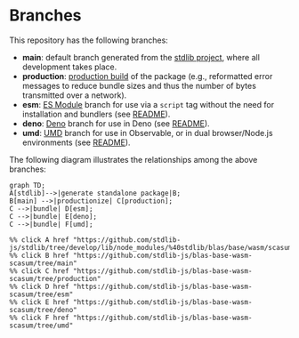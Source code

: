 <!--

@license Apache-2.0

Copyright (c) 2022 The Stdlib Authors.

Licensed under the Apache License, Version 2.0 (the "License");
you may not use this file except in compliance with the License.
You may obtain a copy of the License at

    http://www.apache.org/licenses/LICENSE-2.0

Unless required by applicable law or agreed to in writing, software
distributed under the License is distributed on an "AS IS" BASIS,
WITHOUT WARRANTIES OR CONDITIONS OF ANY KIND, either express or implied.
See the License for the specific language governing permissions and
limitations under the License.

-->

# Branches

This repository has the following branches:

-   **main**: default branch generated from the [stdlib project][stdlib-url], where all development takes place.
-   **production**: [production build][production-url] of the package (e.g., reformatted error messages to reduce bundle sizes and thus the number of bytes transmitted over a network).
-   **esm**: [ES Module][esm-url] branch for use via a `script` tag without the need for installation and bundlers (see [README][esm-readme]).
-   **deno**: [Deno][deno-url] branch for use in Deno (see [README][deno-readme]).
-   **umd**: [UMD][umd-url] branch for use in Observable, or in dual browser/Node.js environments (see [README][umd-readme]).

The following diagram illustrates the relationships among the above branches:

```mermaid
graph TD;
A[stdlib]-->|generate standalone package|B;
B[main] -->|productionize| C[production];
C -->|bundle| D[esm];
C -->|bundle| E[deno];
C -->|bundle| F[umd];

%% click A href "https://github.com/stdlib-js/stdlib/tree/develop/lib/node_modules/%40stdlib/blas/base/wasm/scasum"
%% click B href "https://github.com/stdlib-js/blas-base-wasm-scasum/tree/main"
%% click C href "https://github.com/stdlib-js/blas-base-wasm-scasum/tree/production"
%% click D href "https://github.com/stdlib-js/blas-base-wasm-scasum/tree/esm"
%% click E href "https://github.com/stdlib-js/blas-base-wasm-scasum/tree/deno"
%% click F href "https://github.com/stdlib-js/blas-base-wasm-scasum/tree/umd"
```

[stdlib-url]: https://github.com/stdlib-js/stdlib/tree/develop/lib/node_modules/%40stdlib/blas/base/wasm/scasum
[production-url]: https://github.com/stdlib-js/blas-base-wasm-scasum/tree/production
[deno-url]: https://github.com/stdlib-js/blas-base-wasm-scasum/tree/deno
[deno-readme]: https://github.com/stdlib-js/blas-base-wasm-scasum/blob/deno/README.md
[umd-url]: https://github.com/stdlib-js/blas-base-wasm-scasum/tree/umd
[umd-readme]: https://github.com/stdlib-js/blas-base-wasm-scasum/blob/umd/README.md
[esm-url]: https://github.com/stdlib-js/blas-base-wasm-scasum/tree/esm
[esm-readme]: https://github.com/stdlib-js/blas-base-wasm-scasum/blob/esm/README.md